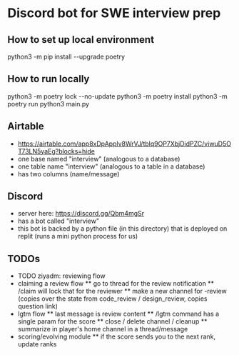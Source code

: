# Discord bot for SWE interview prep


## How to set up local environment
python3 -m pip install --upgrade poetry


## How to run locally
python3 -m poetry lock --no-update
python3 -m poetry install
python3 -m poetry run python3 main.py


## Airtable

* https://airtable.com/app8xDpApplv8WrVJ/tblq9OP7XbjDidPZC/viwuD5OT73LN5yaEg?blocks=hide
* one base named "interview" (analogous to a database)
* one table name "interview" (analogous to a table in a database)
* has two columns (name/message)

## Discord

* server here: https://discord.gg/Qbm4mgSr
* has a bot called "interview"
* this bot is backed by a python file (in this directory) that is deployed on replit (runs a mini python process for us)

## TODOs

* TODO ziyadm: reviewing flow
* claiming a review flow
	** go to thread for the review notification
	** /claim will lock that for the reviewer
	** make a new channel for -review (copies over the state from code_review / design_review, copies question link)
* lgtm flow
	** last message is review content
	** /lgtm command has a single param for the score
	** close / delete channel / cleanup
	** summarize in player's home channel in a thread/message
* scoring/evolving module
	** if the score sends you to the next rank, update ranks
